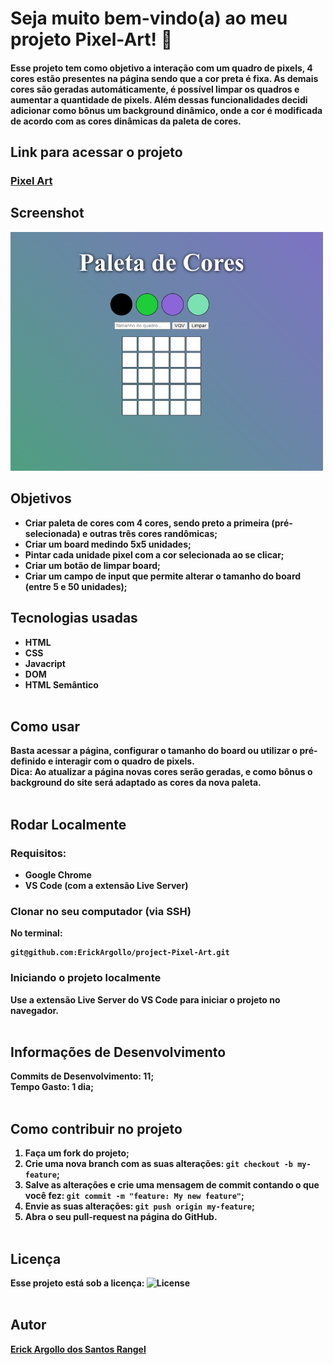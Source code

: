 # Seja muito bem-vindo(a) ao meu projeto Pixel-Art! :rocket:


#### <p>Esse projeto tem como objetivo a interação com um quadro de pixels, 4 cores estão presentes na página sendo que a cor preta é fixa. As demais cores são geradas automáticamente, é possível limpar os quadros e aumentar a quantidade de pixels. Além dessas funcionalidades decidi adicionar como bônus um background dinâmico, onde a cor é modificada de acordo com as cores dinâmicas da paleta de cores.</p>

## Link para acessar o projeto
### <b> <a href="https://erickargollo.github.io/project-Pixel-Art/">Pixel Art</a> <b> <br>

## Screenshot
![ScreenShot](https://github.com/ErickArgollo/project-Pixel-Art/blob/main/pixels.png)
## Objetivos
  * Criar paleta de cores com 4 cores, sendo preto a primeira (pré-selecionada) e outras três cores randômicas;
  * Criar um board medindo 5x5 unidades;
  * Pintar cada unidade pixel com a cor selecionada ao se clicar;
  * Criar um botão de limpar board;
  * Criar um campo de input que permite alterar o tamanho do board (entre 5 e 50 unidades);

## Tecnologias usadas
  * HTML
  * CSS
  * Javacript
  * DOM
  * HTML Semântico<br><br>

## Como usar
  Basta acessar a página, configurar o tamanho do board ou utilizar o pré-definido e interagir com o quadro de pixels.
  <br>
  Dica: Ao atualizar a página novas cores serão geradas, e como bônus o background do site será adaptado as cores da nova paleta.<br><br>

## Rodar Localmente
  ### Requisitos:
   * Google Chrome
   * VS Code (com a extensão Live Server) 
    
  ### Clonar no seu computador (via SSH)
  No terminal:
  
    git@github.com:ErickArgollo/project-Pixel-Art.git
  

  ### Iniciando o projeto localmente
  Use a extensão Live Server do VS Code para iniciar o projeto no navegador.<br><br>

  ## Informações de Desenvolvimento
  Commits de Desenvolvimento: 11; <br>
  Tempo Gasto: 1 dia;<br><br>

## Como contribuir no projeto
  1. Faça um **fork** do projeto;
  2. Crie uma nova branch com as suas alterações: `git checkout -b my-feature`;
  3. Salve as alterações e crie uma mensagem de commit contando o que você fez: `git commit -m "feature: My new feature"`;
  4. Envie as suas alterações: `git push origin my-feature`;
  5. Abra o seu pull-request na página do GitHub.<br><br>

  ## Licença
  Esse projeto está sob a licença:
  <img alt="License" src="https://img.shields.io/badge/license-MIT-brightgreen"><br><br>
  
##  Autor
<a href="https://www.linkedin.com/in/erick-argollo/">
 <b>Erick Argollo dos Santos Rangel</b></a> <a href="https://www.linkedin.com/in/erick-argollo/"></a>
 
